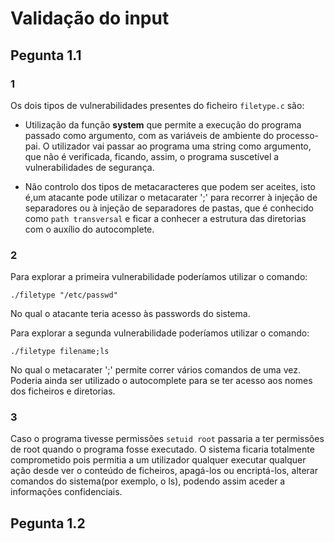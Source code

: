 # Validação do input

## Pegunta 1.1

### 1
Os dois tipos de vulnerabilidades presentes do ficheiro `filetype.c` são:

* Utilização da função **system** que permite a execução do programa passado como argumento, com as variáveis de ambiente do processo-pai. 
O utilizador vai passar ao programa uma string como argumento, que não é verificada, ficando, assim, o programa suscetível a 
vulnerabilidades de segurança.

* Não controlo dos tipos de metacaracteres que podem ser aceites, isto é,um atacante pode utilizar o metacarater ';' para recorrer à injeção de separadores ou à injeção de separadores de pastas, que é conhecido como `path transversal` e ficar a conhecer a estrutura das diretorias com o auxílio do autocomplete.

### 2

Para explorar a primeira vulnerabilidade poderíamos utilizar o comando:

`./filetype "/etc/passwd"`

No qual o atacante teria acesso às passwords do sistema.

Para explorar a segunda vulnerabilidade poderíamos utilizar o comando:

`./filetype filename;ls`

No qual o metacarater ';' permite correr vários comandos de uma vez.
Poderia ainda ser utilizado o autocomplete para se ter acesso aos nomes dos ficheiros e diretorias.


### 3

Caso o programa tivesse permissões `setuid root` passaria a ter permissões de root quando o programa fosse executado. O sistema ficaria totalmente comprometido pois permitia a um utilizador qualquer executar qualquer ação desde ver o conteúdo de ficheiros, apagá-los ou encriptá-los, alterar comandos do sistema(por exemplo, o ls), podendo assim aceder a informações confidenciais.

## Pegunta 1.2
